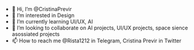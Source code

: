 - 👋 Hi, I’m @CristinaPrevir
- 👀 I’m interested in Design
- 🌱 I’m currently learning UI/UX, AI
- 💞️ I’m looking to collaborate on AI projects, UI/UX projects, space sience asossiated projects
- 📫 How to reach me @Rista1212 in Telegram, Cristina Previr in Twitter 

<!---
CristinaPrevir/CristinaPrevir is a ✨ special ✨ repository because its `README.md` (this file) appears on your GitHub profile.
You can click the Preview link to take a look at your changes.
--->
